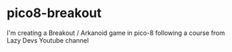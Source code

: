 # pico8-breakout
I'm creating a Breakout / Arkanoid game in pico-8 following a course from Lazy Devs Youtube channel
